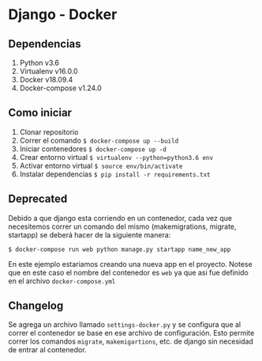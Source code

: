 # Django - Docker
## Dependencias
1. Python v3.6
1. Virtualenv v16.0.0
1. Docker v18.09.4
1. Docker-compose v1.24.0

## Como iniciar
1. Clonar repositorio
1. Correr el comando `$ docker-compose up --build`
1. Iniciar contenedores `$ docker-compose up -d`
1. Crear entorno virtual `$ virtualenv --python=python3.6 env`
1. Activar entorno virtual `$ source env/bin/activate`
1. Instalar dependencias `$ pip install -r requirements.txt`

## Deprecated
Debido a que django esta corriendo en un contenedor, cada vez que necesitemos correr un comando del mismo (makemigrations, migrate, startapp) se deberá hacer de la siguiente manera:

`$ docker-compose run web python manage.py startapp name_new_app`

En este ejemplo estariamos creando una nueva app en el proyecto. Notese que en este caso el nombre del contenedor es `web` ya que asi fue definido en el archivo `docker-compose.yml`

## Changelog
Se agrega un archivo llamado `settings-docker.py` y se configura que al correr el contenedor se base en ese archivo de configuración. Esto permite correr los comandos `migrate`, `makemigartions`, etc. de django sin necesidad de entrar al contenedor. 
